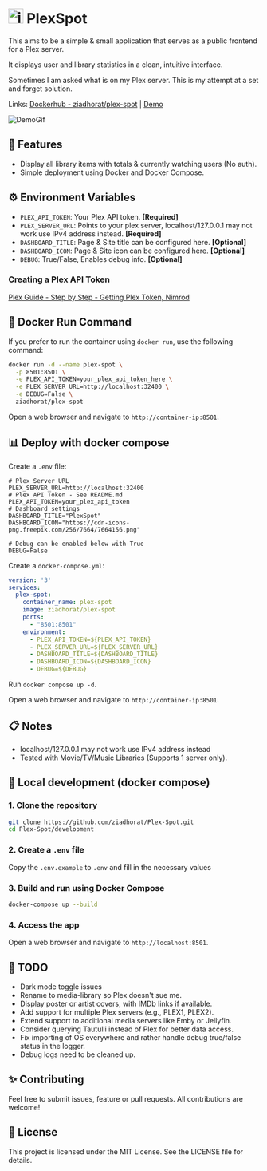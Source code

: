 # <img src="https://cdn-icons-png.freepik.com/256/7664/7664156.png?uid=R161963193&ga=GA1.1.651749782.1725523197&semt=ais_hybrid" alt="iCON" width="30" height="30"> PlexSpot

This aims to be a simple & small application that serves as a public frontend for a Plex server. 

It displays user and library statistics in a clean, intuitive interface.

Sometimes I am asked what is on my Plex server. This is my attempt at a set and forget solution.

Links: [Dockerhub - ziadhorat/plex-spot](https://hub.docker.com/r/ziadhorat/plex-spot) | [Demo](https://plex-spot.labhome.co.za)

![DemoGif](https://github.com/user-attachments/assets/d893729d-7bb4-451c-8e22-7ffb79b2d61a)

## 🌟 Features
- Display all library items with totals & currently watching users (No auth).
- Simple deployment using Docker and Docker Compose.

## ⚙️ Environment Variables
- `PLEX_API_TOKEN`: Your Plex API token. **[Required]**
- `PLEX_SERVER_URL`: Points to your plex server, localhost/127.0.0.1 may not work use IPv4 address instead. **[Required]**
- `DASHBOARD_TITLE`: Page & Site title can be configured here. **[Optional]**
- `DASHBOARD_ICON`: Page & Site icon can be configured here. **[Optional]**
- `DEBUG`: True/False, Enables debug info. **[Optional]**

### Creating a Plex API Token
[Plex Guide - Step by Step - Getting Plex Token, Nimrod](https://digiex.net/threads/plex-guide-step-by-step-getting-plex-token.15402/)

## 🚀 Docker Run Command
If you prefer to run the container using `docker run`, use the following command:
```bash
docker run -d --name plex-spot \
  -p 8501:8501 \
  -e PLEX_API_TOKEN=your_plex_api_token_here \
  -e PLEX_SERVER_URL=http://localhost:32400 \
  -e DEBUG=False \
  ziadhorat/plex-spot
```
Open a web browser and navigate to `http://container-ip:8501`.

## 📊 Deploy with docker compose

Create a `.env` file:
```
# Plex Server URL
PLEX_SERVER_URL=http://localhost:32400
# Plex API Token - See README.md
PLEX_API_TOKEN=your_plex_api_token
# Dashboard settings
DASHBOARD_TITLE="PlexSpot"
DASHBOARD_ICON="https://cdn-icons-png.freepik.com/256/7664/7664156.png"

# Debug can be enabled below with True
DEBUG=False
```

Create a `docker-compose.yml`:
```yaml
version: '3'
services:
  plex-spot:
    container_name: plex-spot
    image: ziadhorat/plex-spot
    ports:
      - "8501:8501"
    environment:
      - PLEX_API_TOKEN=${PLEX_API_TOKEN}
      - PLEX_SERVER_URL=${PLEX_SERVER_URL}
      - DASHBOARD_TITLE=${DASHBOARD_TITLE}
      - DASHBOARD_ICON=${DASHBOARD_ICON}
      - DEBUG=${DEBUG}
```
Run `docker compose up -d`.

Open a web browser and navigate to `http://container-ip:8501`.

## 📋 Notes
- localhost/127.0.0.1 may not work use IPv4 address instead
- Tested with Movie/TV/Music Libraries (Supports 1 server only).

## 📌 Local development (docker compose)

### 1. Clone the repository
```bash
git clone https://github.com/ziadhorat/Plex-Spot.git
cd Plex-Spot/development
```
### 2. Create a `.env` file
Copy the `.env.example` to `.env` and fill in the necessary values

### 3. Build and run using Docker Compose
```bash
docker-compose up --build
```
### 4. Access the app
Open a web browser and navigate to `http://localhost:8501`.

## 📝 TODO
- Dark mode toggle issues
- Rename to media-library so Plex doesn't sue me.
- Display poster or artist covers, with IMDb links if available.
- Add support for multiple Plex servers (e.g., PLEX1, PLEX2).
- Extend support to additional media servers like Emby or Jellyfin.
- Consider querying Tautulli instead of Plex for better data access.
- Fix importing of OS everywhere and rather handle debug true/false status in the logger.
- Debug logs need to be cleaned up.
  
## ✨ Contributing
Feel free to submit issues, feature or pull requests. 
All contributions are welcome!

## 📜  License
This project is licensed under the MIT License. See the LICENSE file for details.
